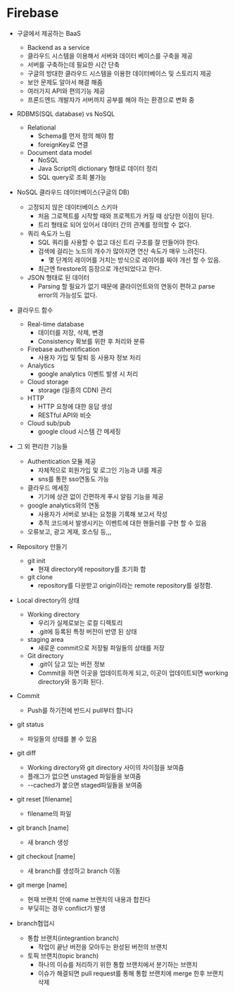  # Firebase

* 구글에서 제공하는 BaaS
  * Backend as a service
  * 클라우드 시스템을 이용해서 서버와 데이터 베이스를 구축을 제공
  * 서버를 구축하는데 필요한 시간 단축
  * 구글의 방대한 클라우드 시스템을 이용한 데이터베이스 및 스토리지 제공
  * 보안 문제도 알아서 해결 해줌
  * 여러가지 API와 편의기능 제공
  * 프론드엔드 개발자가 서버까지 공부를 해야 하는 환경으로 변화 중

* RDBMS(SQL database) vs NoSQL
  * Relational
    * Schema를 먼저 정의 해야 함
    * foreignKey로 연결
  * Document data model
    * NoSQL
    * Java Script의 dictionary 형태로 데이터 정리
    * SQL query로 조회 불가능 
* NoSQL 클라우드 데이터베이스(구글의 DB)
  * 고정되지 않은 데이터베이스 스키마
    * 처음 그로젝트를 시작할 때와 프로젝트가 커질 때 상당한 이점이 된다.
    * 트리 형태로 되어 있어서 데이터 간의 관계를 정의할 수 없다.
  * 쿼리 속도가 느림
    * SQL 쿼리를 사용할 수 없고 대신 트리 구조를 잘 만들어야 한다.
    * 검색에 걸리는 노드의 개수가 많아지면 연산 속도가 매우 느려진다.
      * 몇 단계의 레이어를 거치는 방식으로 레이어를 짜야 개선 할 수 있음.
    * 최근엔 firestore의 등장으로 개선되었다고 한다.
  * JSON 형태로 된 데이터
    * Parsing 할 필요가 없기 때문에 클라이언트와의 연동이 편하고 parse error의 가능성도 없다.
* 클라우드 함수
  * Real-time database
    * 데이터를 저장, 삭제, 변경
    * Consistency 확보를 위한 후 처리와 분류
  * Firebase authentification
    * 사용자 가입 및 탈퇴 등 사용자 정보 처리
  * Analytics
    * google analytics 이벤트 발생 시 처리
  * Cloud storage
    * storage (일종의 CDN) 관리
  * HTTP
    * HTTP 요청에 대한 응답 생성
    * RESTful API와 비슷
  * Cloud sub/pub
    * google cloud 시스템 간 메세징
* 그 외 편리한 기능들
  * Authentication 모듈 제공
    * 자체적으로 회원가입 및 로그인 기능과 UI를 제공
    * sns를 통한 sso연동도 가능
  * 클라우드 메세징
    * 기기에 상관 없이 간편하게 푸시 알림 기능을 제공
  * google analytics와의 연동
    * 사용자가 서버로 보내는 요청을 기록해 보고서 작성
    * 추적 코드에서 발생시키는 이벤트에 대한 핸들러를 구현 할 수 있음
  * 오류보고, 광고 게재, 호스팅 등,,,

* Repository 만들기
  * git init
    * 현재 directory에 repository를 초기화 함
  * git clone
    * repository를 다운받고 origin이라는 remote repository를 설정함.
* Local directory의 상태
  * Working directory
    * 우리가 실제로보는 로컬 디렉토리
    * .git에 등록된 특정 버전이 반영 된 상태
  * staging area
    * 새로운 commit으로 저장될 파일들의 상태를 저장
  * Git directory
    * .git이 담고 있는 버전 정보
    * Commit을 하면 이곳을 업데이트하게 되고, 이곳이 업데이트되면 working directory와 동기화 된다.

* Commit
  * Push를 하기전에 반드시 pull부터 합니다
* git status
  * 파일들의 상태를 볼 수 있음
* git diff
  * Working directory와 git directory 사이의 차이점을 보여줌
  * 플래그가 없으면 unstaged 파일들을 보여줌
  * --cached가 붙으면 staged파일들을 보여줌
* git reset [filename]
  * filename의 파일

* git branch [name]
  * 새 branch 생성
* git checkout [name]
  * 새 branch를 생성하고 branch 이동
* git merge [name]
  * 현재 브랜치 안에 name 브랜치의 내용과 합친다
  * 부딪히는 경우 conflict가 발생

* branch협업시
  * 통합 브랜치(integrantion branch)
    * 작업이 끝난 버전을 모아두는 완성된 버전의 브랜치
  * 토픽 브랜치(topic branch)
    * 하나의 이슈를 처리하기 위한 통합 브랜치에서 분기하는 브랜치
    * 이슈가 해결되면 pull request를 통해 통합 브랜치에 merge 한후 브랜치 삭제

